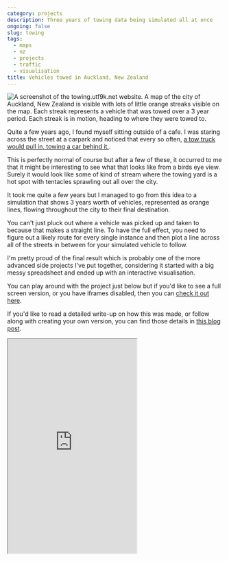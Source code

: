 ```yaml
---
category: projects
description: Three years of towing data being simulated all at once
ongoing: false
slug: towing
tags:
  - maps
  - nz
  - projects
  - traffic
  - visualisation
title: Vehicles towed in Auckland, New Zealand
---
```


![A screenshot of the towing.utf9k.net website. A map of the city of Auckland, New Zealand is visible with lots of little orange streaks visible on the map. Each streak represents a vehicle that was towed over a 3 year period. Each streak is in motion, heading to where they were towed to.](https://cdn.utf9k.net/projects/towing/website.png)

Quite a few years ago, I found myself sitting outside of a cafe. I was staring across the street at a carpark and noticed that every so often, [a tow truck would pull in, towing a car behind it.](https://www.google.com/maps/@-36.8647825,174.7607181,3a,75y,78.37h,86.35t/data=!3m6!1e1!3m4!1sJuwWzp4GFW4TPKe0zlGP1A!2e0!7i16384!8i8192?entry=ttu).

This is perfectly normal of course but after a few of these, it occurred to me that it might be interesting to see what that looks like from a birds eye view. Surely it would look like some of kind of stream where the towing yard is a hot spot with tentacles sprawling out all over the city.

It took me quite a few years but I managed to go from this idea to a simulation that shows 3 years worth of vehicles, represented as orange lines, flowing throughout the city to their final destination.

You can't just pluck out where a vehicle was picked up and taken to because that makes a straight line. To have the full effect, you need to figure out a likely route for every single instance and then plot a line across all of the streets in between for your simulated vehicle to follow.

I'm pretty proud of the final result which is probably one of the more advanced side projects I've put together, considering it started with a big messy spreadsheet and ended up with an interactive visualisation.

You can play around with the project just below but if you'd like to see a full screen version, or you have iframes disabled, then you can [check it out here](https://towing.utf9k.net).

If you'd like to read a detailed write-up on how this was made, or follow along with creating your own version, you can find those details in [this blog post](/blog/spreadsheet-to-visualisation).

<iframe src="https://towing.utf9k.net" style="height: 500px;" allowfullscreen></iframe>
